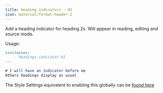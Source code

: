 ```yaml
---
title: Heading indicators - H2
icon: material/format-header-2
---
```


Add a heading indicator for heading 2s. Will appear in reading, editing and
source mode.

Usage:

```md
cssclasses:
    - headings-indicator-h2
---

# I will have an indicator before me
Others headings display as usual
```

The Style Settings equivalent to enabling this globally can be [found here](../../Style-Settings/Editor/Headings/index.md#enable-heading-indicators-globally-for-heading-2)

